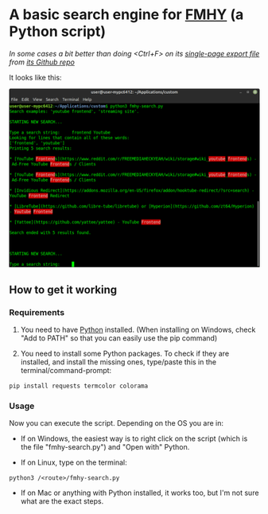 # A basic search engine for [FMHY](https://www.reddit.com/r/FREEMEDIAHECKYEAH/) (a Python script)
*In some cases a bit better than doing <Ctrl+F> on its [single-page export file](https://raw.githubusercontent.com/nbats/FMHYedit/main/single-page) from [its Github repo](https://github.com/nbats/FMHYedit)*

It looks like this:

![](example-screenshot.png)

## How to get it working
### Requirements
1) You need to have [Python](https://www.python.org/) installed. (When installing on Windows, check "Add to PATH" so that you can easily use the pip command)

2) You need to install some Python packages. To check if they are installed, and install the missing ones, type/paste this in the terminal/command-prompt:
```
pip install requests termcolor colorama
```
### Usage
Now you can execute the script. Depending on the OS you are in:
- If on Windows, the easiest way is to right click on the script (which is the file "fmhy-search.py") and "Open with" Python.

- If on Linux, type on the terminal:
```
python3 /<route>/fmhy-search.py
```

- If on Mac or anything with Python installed, it works too, but I'm not sure what are the exact steps.
